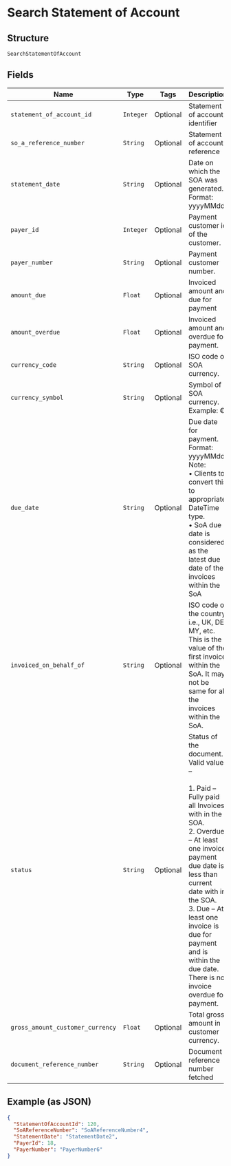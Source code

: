 
# Search Statement of Account

## Structure

`SearchStatementOfAccount`

## Fields

| Name | Type | Tags | Description |
|  --- | --- | --- | --- |
| `statement_of_account_id` | `Integer` | Optional | Statement of account identifier |
| `so_a_reference_number` | `String` | Optional | Statement of account reference |
| `statement_date` | `String` | Optional | Date on which the SOA was generated.<br>Format: yyyyMMdd |
| `payer_id` | `Integer` | Optional | Payment customer id of the customer. |
| `payer_number` | `String` | Optional | Payment customer number. |
| `amount_due` | `Float` | Optional | Invoiced amount and due for payment |
| `amount_overdue` | `Float` | Optional | Invoiced amount and overdue for payment. |
| `currency_code` | `String` | Optional | ISO code of SOA currency. |
| `currency_symbol` | `String` | Optional | Symbol of SOA currency.<br>Example: € |
| `due_date` | `String` | Optional | Due date for payment. Format: yyyyMMdd<br>Note:<br>•    Clients to convert this to appropriate DateTime type.<br>•    SoA due date is considered as the latest due date of the invoices within the SoA |
| `invoiced_on_behalf_of` | `String` | Optional | ISO code of the country i.e., UK, DE, MY, etc.<br>This is the value of the first invoice within the SoA. It may not be same for all the invoices within the SoA. |
| `status` | `String` | Optional | Status of the document. Valid values –<br><br>1. Paid – Fully paid all Invoices with in the SOA.<br>2. Overdue – At least one invoice payment due date is less than current date with in the SOA.<br>3. Due – At least one invoice is due for payment and is within the due date. There is no invoice overdue for payment. |
| `gross_amount_customer_currency` | `Float` | Optional | Total gross amount in customer currency. |
| `document_reference_number` | `String` | Optional | Document reference number fetched |

## Example (as JSON)

```json
{
  "StatementOfAccountId": 120,
  "SoAReferenceNumber": "SoAReferenceNumber4",
  "StatementDate": "StatementDate2",
  "PayerId": 18,
  "PayerNumber": "PayerNumber6"
}
```

